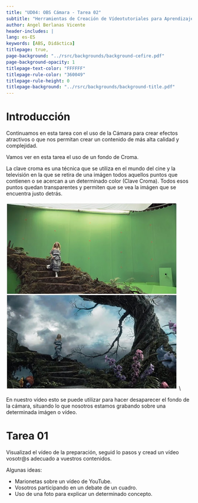 ```yaml
---
title: "UD04: OBS Cámara - Tarea 02"
subtitle: "Herramientas de Creación de Vídeotutoriales para Aprendizaje Basado en Servicios"
author: Angel Berlanas Vicente
header-includes: |
lang: es-ES
keywords: [ABS, Didáctica]
titlepage: true,
page-background: "../rsrc/backgrounds/background-cefire.pdf"
page-background-opacity: 1
titlepage-text-color: "FFFFFF"
titlepage-rule-color: "360049"
titlepage-rule-height: 0
titlepage-background: "../rsrc/backgrounds/background-title.pdf"
---
```


# Introducción

Continuamos en esta tarea con el uso de la Cámara para crear efectos atractivos o que nos permitan crear un contenido de más alta calidad y complejidad.

Vamos ver en esta tarea el uso de un fondo de Croma.

La clave croma es una técnica que se utiliza en el mundo del cine y la televisión en la que se retira de una imágen todos aquellos puntos que contienen o se acercan a un determinado color (Clave Croma). Todos esos puntos quedan transparentes y permiten que se vea la imágen que se encuentra justo detrás.

![Croma](imgs/croma.jpg)\

En nuestro vídeo esto se puede utilizar para hacer desaparecer el fondo de la cámara, situando lo que nosotros estamos grabando sobre una determinada imágen o vídeo.

# Tarea 01

Visualizad el vídeo de la preparación, seguid lo pasos y cread un vídeo vosotr@s adecuado a vuestros contenidos.

Algunas ideas:

- Marionetas sobre un vídeo de YouTube.
- Vosotros participando en un debate de un cuadro.
- Uso de una foto para explicar un determinado concepto.

